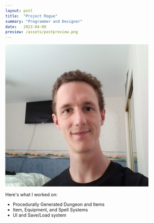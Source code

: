```yaml
---
layout: post
title:  "Project Rogue"
summary: "Programmer and Designer"
date:   2023-04-09
preview: /assets/postpreview.png
---
```


![Picture 1](/assets/fullsize.png)

Here's what I worked on:
* Procedurally Generated Dungeon and Items
* Item, Equipment, and Spell Systems
* UI and Save/Load system
